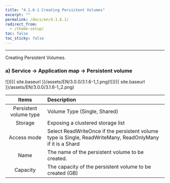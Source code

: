 ```yaml
---
title: "4.1.6-1 Creating Persistent Volumes"
excerpt: ""
permalink: /docs/en/4.1.6.1/
redirect_from:
  - /theme-setup/
toc: false
toc_sticky: false
---
```


---
Creating Persistent Volumes.

### a\) Service → Application map → Persistent volume
![]({{ site.baseurl }}/assets/EN/3.0.0/3.1.6-1_1.png)![]({{ site.baseurl }}/assets/EN/3.0.0/3.1.6-1_2.png)

| **Items** | **Description** |
| :---: | :--- |
| Persistent volume type | Volume Type (Single, Shared) |
| Storage | Exposing a clustered storage list |
| Access mode | Select ReadWriteOnce if the persistent volume type is Single, ReadWriteMany, ReadOnlyMany if it is a Shard |
| Name | The name of the persistent volume to be created. |
| Capacity | The capacity of the persistent volume to be created (GB) |
